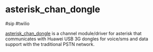 # asterisk_chan_dongle
#sip #twilio

[asterisk_chan_dongle][1] is a channel module/driver for asterisk that
communicates with Huawei USB 3G dongles for voice/sms and data support with 
the traditional PSTN network.

[1]: https://github.com/wdoekes/asterisk-chan-dongle
